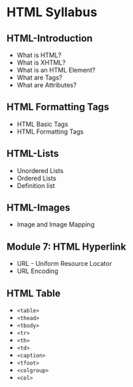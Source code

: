 # HTML Syllabus

## HTML-Introduction

* What is HTML?
* What is XHTML?
* What is an HTML Element?
* What are Tags?
* What are Attributes?

## HTML Formatting Tags

* HTML Basic Tags
* HTML Formatting Tags

## HTML-Lists

* Unordered Lists
* Ordered Lists
* Definition list

## HTML-Images

* Image and Image Mapping

## Module 7: HTML Hyperlink

* URL - Uniform Resource Locator
* URL Encoding

## HTML Table

* ```<table>```
* ```<thead>```
* ```<tbody>```
* ```<tr>```
* ```<th>```
* ```<td>```
* ```<caption>```
* ```<tfoot>```
* ```<colgroup>```
* ```<col>```

## 

